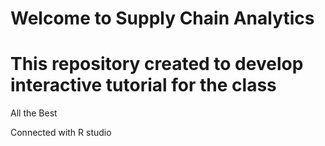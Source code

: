 # Welcome to Supply Chain Analytics
# This repository created to develop interactive tutorial for the class
 All the Best
 
 Connected with R studio
